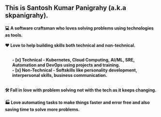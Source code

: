 <border><h2>This is Santosh Kumar Panigrahy (a.k.a skpanigrahy).</h2>
<h4>
💻 A software craftsman who loves solving problems using technologies as tools. <br><br>
❤️ Love to help building skills both technical and non-technical. <br> <br><ul>
    - [x] Technical - Kubernetes, Cloud Computing, AI/ML, SRE, Automation and DevOps using projects and training. <br>
    - [x] Non-Technical - Softskills like personality development, interpersonal skills, business communication. <br><br></ul> 
        
🛠️ Fall in love with problem solving not with the tech as it keeps changing.  <br><br>
🏭 Love automating tasks to make things faster and error free and also saving time to solve more problems. <br><br>
</h4></border>

  
